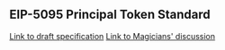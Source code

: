 ## EIP-5095 Principal Token Standard

[Link to draft specification](https://github.com/ethereum/EIPs/pull/5095)
[Link to Magicians' discussion](https://ethereum-magicians.org/t/eip-5095-principal-token-standard/9259)
